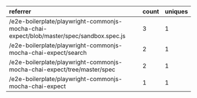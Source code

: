 | referrer                                                                                | count | uniques |
| :-------------------------------------------------------------------------------------- | :---- | :------ |
| /e2e-boilerplate/playwright-commonjs-mocha-chai-expect/blob/master/spec/sandbox.spec.js | 3     | 1       |
| /e2e-boilerplate/playwright-commonjs-mocha-chai-expect/search                           | 2     | 1       |
| /e2e-boilerplate/playwright-commonjs-mocha-chai-expect/tree/master/spec                 | 2     | 1       |
| /e2e-boilerplate/playwright-commonjs-mocha-chai-expect                                  | 1     | 1       |